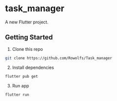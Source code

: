 # task_manager

A new Flutter project.

## Getting Started

1. Clone this repo 
```bash
git clone https://github.com/Rowolfs/Task_manager
```

2. Install dependencies 
```bash 
flutter pub get
```

3. Run app
```bash 
flutter run
```